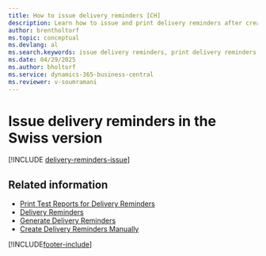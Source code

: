 ```yaml
---
title: How to issue delivery reminders [CH]
description: Learn how to issue and print delivery reminders after creating them to notify vendors effectively. 
author: brentholtorf
ms.topic: conceptual
ms.devlang: al
ms.search.keywords: issue delivery reminders, print delivery reminders, Swiss version
ms.date: 04/29/2025
ms.author: bholtorf
ms.service: dynamics-365-business-central
ms.reviewer: v-soumramani
---
```


# Issue delivery reminders in the Swiss version

[!INCLUDE [delivery-reminders-issue](../includes/ATCHDE/delivery-reminders-issue.md)]

## Related information

- [Print Test Reports for Delivery Reminders](how-to-print-test-reports-for-delivery-reminders.md)  
- [Delivery Reminders](delivery-reminders.md)  
- [Generate Delivery Reminders](how-to-generate-delivery-reminders.md)  
- [Create Delivery Reminders Manually](how-to-create-delivery-reminders-manually.md)  

[!INCLUDE[footer-include](../../includes/footer-banner.md)]
